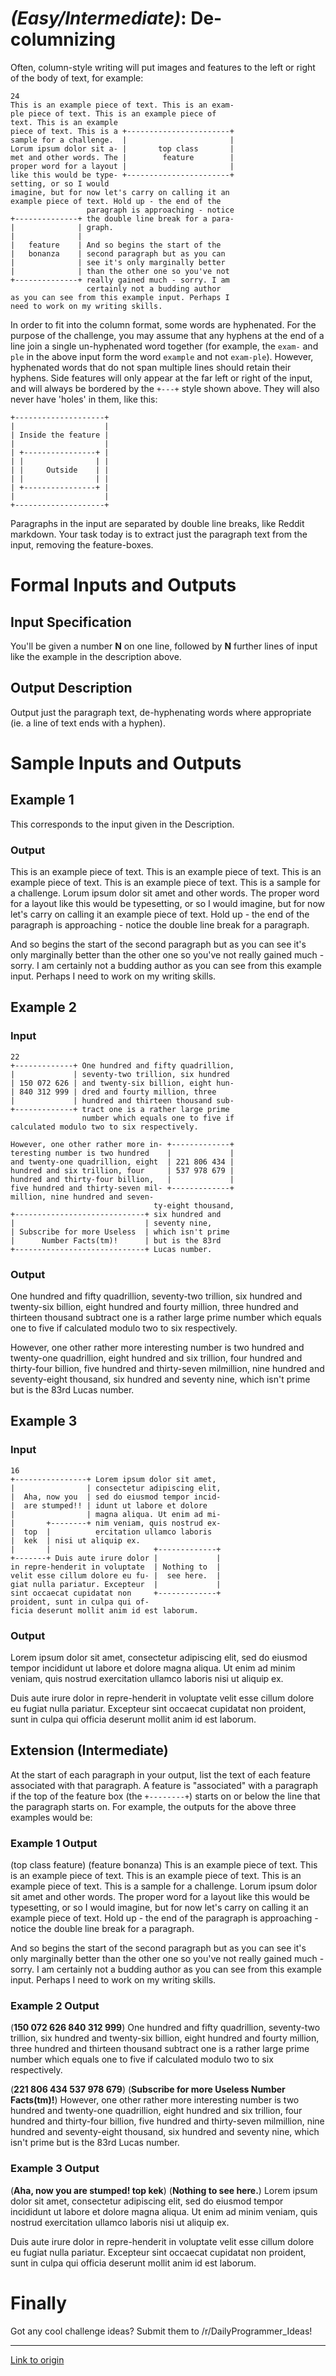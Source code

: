 # [](#EasyIcon) _(Easy/Intermediate)_: De-columnizing

Often, column-style writing will put images and features to the left or right of the body of text, for example:

    24
    This is an example piece of text. This is an exam-
    ple piece of text. This is an example piece of
    text. This is an example
    piece of text. This is a +-----------------------+
    sample for a challenge.  |                       |
    Lorum ipsum dolor sit a- |       top class       |
    met and other words. The |        feature        |
    proper word for a layout |                       |
    like this would be type- +-----------------------+
    setting, or so I would
    imagine, but for now let's carry on calling it an
    example piece of text. Hold up - the end of the
                     paragraph is approaching - notice
    +--------------+ the double line break for a para-
    |              | graph.
    |              |
    |   feature    | And so begins the start of the
    |   bonanza    | second paragraph but as you can
    |              | see it's only marginally better
    |              | than the other one so you've not
    +--------------+ really gained much - sorry. I am
                     certainly not a budding author
    as you can see from this example input. Perhaps I
    need to work on my writing skills.

In order to fit into the column format, some words are hyphenated. For the purpose of the challenge, you may assume that any hyphens at the end of a line join a single un-hyphenated word together (for example, the `exam-` and `ple` in the above input form the word `example` and not `exam-ple`). However, hyphenated words that do not span multiple lines should retain their hyphens.  Side features will only appear at the far left or right of the input, and will always be bordered by the `+---+` style shown above. They will also never have 'holes' in them, like this:

    +--------------------+
    |                    |
    | Inside the feature |
    |                    |
    | +----------------+ |
    | |                | |
    | |     Outside    | |
    | |                | |
    | +----------------+ |
    |                    |
    +--------------------+

Paragraphs in the input are separated by double line breaks, like Reddit markdown. Your task today is to extract just the paragraph text from the input, removing the feature-boxes.

# Formal Inputs and Outputs

## Input Specification

You'll be given a number **N** on one line, followed by **N** further lines of input like the example in the description above.

## Output Description

Output just the paragraph text, de-hyphenating words where appropriate (ie. a line of text ends with a hyphen).

# Sample Inputs and Outputs

## Example 1

This corresponds to the input given in the Description.

### Output

This is an example piece of text. This is an example piece of text. This is an example piece of text. This is an example piece of text. This is a sample for a challenge. Lorum ipsum dolor sit amet and other words. The proper word for a layout like this would be typesetting, or so I would imagine, but for now let's carry on calling it an example piece of text. Hold up - the end of the paragraph is approaching - notice the double line break for a paragraph.

And so begins the start of the second paragraph but as you can see it's only marginally better than the other one so you've not really gained much - sorry. I am certainly not a budding author as you can see from this example input. Perhaps I need to work on my writing skills.

## Example 2

### Input

    22
    +-------------+ One hundred and fifty quadrillion,
    |             | seventy-two trillion, six hundred
    | 150 072 626 | and twenty-six billion, eight hun-
    | 840 312 999 | dred and fourty million, three
    |             | hundred and thirteen thousand sub-
    +-------------+ tract one is a rather large prime
                    number which equals one to five if
    calculated modulo two to six respectively.
 
    However, one other rather more in- +-------------+
    teresting number is two hundred    |             |
    and twenty-one quadrillion, eight  | 221 806 434 |
    hundred and six trillion, four     | 537 978 679 |
    hundred and thirty-four billion,   |             |
    five hundred and thirty-seven mil- +-------------+
    million, nine hundred and seven-
                                    ty-eight thousand,
    +-----------------------------+ six hundred and
    |                             | seventy nine,
    | Subscribe for more Useless  | which isn't prime
    |      Number Facts(tm)!      | but is the 83rd
    +-----------------------------+ Lucas number.
    

### Output

One hundred and fifty quadrillion, seventy-two trillion, six hundred and twenty-six billion, eight hundred and fourty million, three hundred and thirteen thousand subtract one is a rather large prime number which equals one to five if calculated modulo two to six respectively.
 
However, one other rather more interesting number is two hundred and twenty-one quadrillion, eight hundred and six trillion, four hundred and thirty-four billion, five hundred and thirty-seven milmillion, nine hundred and seventy-eight thousand, six hundred and seventy nine, which isn't prime but is the 83rd Lucas number.

## Example 3

### Input

    16
    +----------------+ Lorem ipsum dolor sit amet,
    |                | consectetur adipiscing elit,
    |  Aha, now you  | sed do eiusmod tempor incid-
    |  are stumped!! | idunt ut labore et dolore
    |                | magna aliqua. Ut enim ad mi-
    |       +--------+ nim veniam, quis nostrud ex-
    |  top  |          ercitation ullamco laboris
    |  kek  | nisi ut aliquip ex.
    |       |                       +-------------+
    +-------+ Duis aute irure dolor |             |
    in repre-henderit in voluptate  | Nothing to  |
    velit esse cillum dolore eu fu- |  see here.  |
    giat nulla pariatur. Excepteur  |             |
    sint occaecat cupidatat non     +-------------+
    proident, sunt in culpa qui of-
    ficia deserunt mollit anim id est laborum.

### Output
    
Lorem ipsum dolor sit amet, consectetur adipiscing elit, sed do eiusmod tempor incididunt ut labore et dolore magna aliqua. Ut enim ad minim veniam, quis nostrud exercitation ullamco laboris nisi ut aliquip ex.

Duis aute irure dolor in repre-henderit in voluptate velit esse cillum dolore eu fugiat nulla pariatur. Excepteur sint occaecat cupidatat non proident, sunt in culpa qui officia deserunt mollit anim id est laborum.

## [](#IntermediateIcon) Extension (Intermediate)

At the start of each paragraph in your output, list the text of each feature associated with that paragraph. A feature is "associated" with a paragraph if the top of the feature box (the `+--------+`) starts on or below the line that the paragraph starts on. For example, the outputs for the above three examples would be:

### Example 1 Output

(top class feature) (feature bonanza) This is an example piece of text. This is an example piece of text. This is an example piece of text. This is an example piece of text. This is a sample for a challenge. Lorum ipsum dolor sit amet and other words. The proper word for a layout like this would be typesetting, or so I would imagine, but for now let's carry on calling it an example piece of text. Hold up - the end of the paragraph is approaching - notice the double line break for a paragraph.

And so begins the start of the second paragraph but as you can see it's only marginally better than the other one so you've not really gained much - sorry. I am certainly not a budding author as you can see from this example input. Perhaps I need to work on my writing skills.

### Example 2 Output

(**150 072 626 840 312 999**) One hundred and fifty quadrillion, seventy-two trillion, six hundred and twenty-six billion, eight hundred and fourty million, three hundred and thirteen thousand subtract one is a rather large prime number which equals one to five if calculated modulo two to six respectively.
 
(**221 806 434 537 978 679**) (**Subscribe for more Useless Number Facts(tm)!**) However, one other rather more interesting number is two hundred and twenty-one quadrillion, eight hundred and six trillion, four hundred and thirty-four billion, five hundred and thirty-seven milmillion, nine hundred and seventy-eight thousand, six hundred and seventy nine, which isn't prime but is the 83rd Lucas number.

### Example 3 Output

(**Aha, now you are stumped! top kek**) (**Nothing to see here.**) Lorem ipsum dolor sit amet, consectetur adipiscing elit, sed do eiusmod tempor incididunt ut labore et dolore magna aliqua. Ut enim ad minim veniam, quis nostrud exercitation ullamco laboris nisi ut aliquip ex.

Duis aute irure dolor in repre-henderit in voluptate velit esse cillum dolore eu fugiat nulla pariatur. Excepteur sint occaecat cupidatat non proident, sunt in culpa qui officia deserunt mollit anim id est laborum.

# Finally

Got any cool challenge ideas? Submit them to /r/DailyProgrammer_Ideas!

---

[Link to origin](https://www.reddit.com/r/dailyprogrammer/3esrkm)
